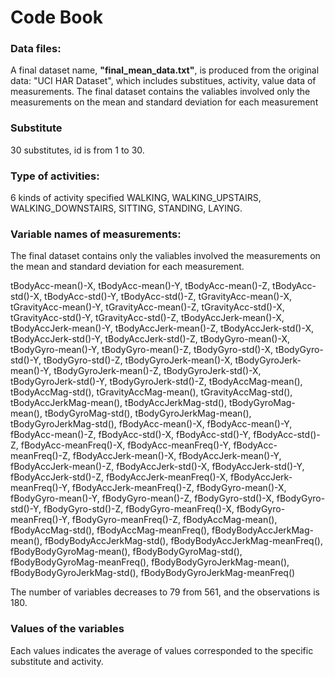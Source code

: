 Code Book
========================================================

###  Data files: ###

A final dataset name, **"final_mean_data.txt"**,  is produced from the  original data: "UCI HAR Dataset", which includes substitues, activity, value data of measurements.  The final dataset contains the valiables involved  only the measurements on the mean and standard deviation for each measurement



### Substitute ###

 30 substitutes, id is from 1 to 30.
 
### Type of activities: ###

6 kinds of activity specified WALKING, WALKING_UPSTAIRS, WALKING_DOWNSTAIRS, SITTING, STANDING, LAYING.

### Variable names of measurements: ###

The final dataset contains only the valiables involved  the measurements on the mean and standard deviation for each measurement.

tBodyAcc-mean()-X, tBodyAcc-mean()-Y, tBodyAcc-mean()-Z, tBodyAcc-std()-X, tBodyAcc-std()-Y, tBodyAcc-std()-Z, tGravityAcc-mean()-X, tGravityAcc-mean()-Y, tGravityAcc-mean()-Z, tGravityAcc-std()-X, tGravityAcc-std()-Y, tGravityAcc-std()-Z, tBodyAccJerk-mean()-X, tBodyAccJerk-mean()-Y, tBodyAccJerk-mean()-Z, tBodyAccJerk-std()-X, tBodyAccJerk-std()-Y, tBodyAccJerk-std()-Z, tBodyGyro-mean()-X, tBodyGyro-mean()-Y, tBodyGyro-mean()-Z, tBodyGyro-std()-X, tBodyGyro-std()-Y, tBodyGyro-std()-Z, tBodyGyroJerk-mean()-X, tBodyGyroJerk-mean()-Y, tBodyGyroJerk-mean()-Z, tBodyGyroJerk-std()-X, tBodyGyroJerk-std()-Y, tBodyGyroJerk-std()-Z, tBodyAccMag-mean(), tBodyAccMag-std(), tGravityAccMag-mean(), tGravityAccMag-std(), tBodyAccJerkMag-mean(), tBodyAccJerkMag-std(), tBodyGyroMag-mean(), tBodyGyroMag-std(), tBodyGyroJerkMag-mean(), tBodyGyroJerkMag-std(), fBodyAcc-mean()-X, fBodyAcc-mean()-Y, fBodyAcc-mean()-Z, fBodyAcc-std()-X, fBodyAcc-std()-Y, fBodyAcc-std()-Z, fBodyAcc-meanFreq()-X, fBodyAcc-meanFreq()-Y, fBodyAcc-meanFreq()-Z, fBodyAccJerk-mean()-X, fBodyAccJerk-mean()-Y, fBodyAccJerk-mean()-Z, fBodyAccJerk-std()-X, fBodyAccJerk-std()-Y, fBodyAccJerk-std()-Z, fBodyAccJerk-meanFreq()-X, fBodyAccJerk-meanFreq()-Y, fBodyAccJerk-meanFreq()-Z, fBodyGyro-mean()-X, fBodyGyro-mean()-Y, fBodyGyro-mean()-Z, fBodyGyro-std()-X, fBodyGyro-std()-Y, fBodyGyro-std()-Z, fBodyGyro-meanFreq()-X, fBodyGyro-meanFreq()-Y, fBodyGyro-meanFreq()-Z, fBodyAccMag-mean(), fBodyAccMag-std(), fBodyAccMag-meanFreq(), fBodyBodyAccJerkMag-mean(), fBodyBodyAccJerkMag-std(), fBodyBodyAccJerkMag-meanFreq(), fBodyBodyGyroMag-mean(), fBodyBodyGyroMag-std(), fBodyBodyGyroMag-meanFreq(), fBodyBodyGyroJerkMag-mean(), fBodyBodyGyroJerkMag-std(), fBodyBodyGyroJerkMag-meanFreq()

The number of variables decreases to 79 from 561, and the observations is 180.

### Values of the variables ###
Each values indicates the average of values corresponded to the specific substitute and activity.

